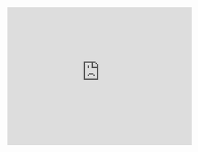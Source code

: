 


<iframe width="420" height="315" src="https://www.youtube.com/embed/YD_Z9nGRCW8" frameborder="0" allowfullscreen></iframe>
